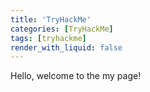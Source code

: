 ```yaml
---
title: 'TryHackMe'
categories: [TryHackMe]
tags: [tryhackme]
render_with_liquid: false
---
```


Hello, welcome to the my page!
